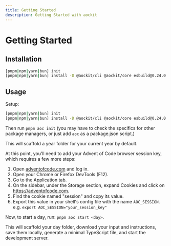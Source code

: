 ```yaml
---
title: Getting Started
description: Getting Started with aockit
---
```


# Getting Started

## Installation

```sh
[pnpm|npm|yarn|bun] init
[pnpm|npm|yarn|bun] install -D @aockit/cli @aockit/core esbuild@0.24.0
```

## Usage

Setup:

```sh
[pnpm|npm|yarn|bun] init
[pnpm|npm|yarn|bun] install -D @aockit/cli @aockit/core esbuild@0.24.0
```

Then run `pnpm aoc init` (you may have to check the specifics for other package managers, or just add `aoc` as a package.json script.)

This will scaffold a year folder for your current year by default.

At this point, you'll need to add your Advent of Code browser session key, which requires a few more steps:

1. Open [adventofcode.com](https://adventofcode.com) and log in.
2. Open your Chrome or Firefox DevTools (F12).
3. Go to the Application tab.
4. On the sidebar, under the Storage section, expand Cookies and click on https://adventofcode.com.
5. Find the cookie named "session" and copy its value.
6. Export this value in your shell's config file with the name `AOC_SESSION`.
   e.g. `export AOC_SESSION="your_session_key"`

Now, to start a day, run: `pnpm aoc start <day>`.

This will scaffold your day folder, download your input and instructions, save them locally, generate a minimal TypeScript file, and start the development server.
